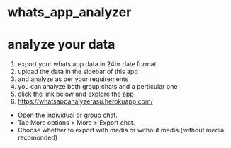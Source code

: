 # whats_app_analyzer
# analyze your data
1. export your whats app data in 24hr date format
2. upload the data in the sidebar of this app
3. and analyze as per your requirements
4. you can analyze both group chats and a perticular one
5. click the link below and explore the app
6. https://whatsappanalyzerasu.herokuapp.com/


- Open the individual or group chat.
- Tap More options > More > Export chat.
- Choose whether to export with media or without media.(without media recomonded)
